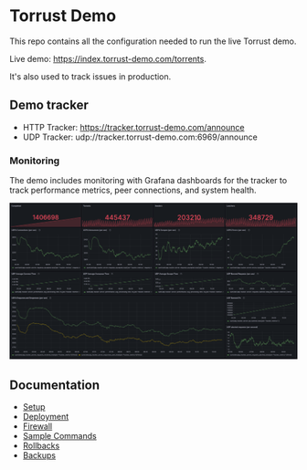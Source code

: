 # Torrust Demo

This repo contains all the configuration needed to run the live Torrust demo.

Live demo: <https://index.torrust-demo.com/torrents>.

It's also used to track issues in production.

## Demo tracker

- HTTP Tracker: <https://tracker.torrust-demo.com/announce>
- UDP Tracker: udp://tracker.torrust-demo.com:6969/announce

### Monitoring

The demo includes monitoring with Grafana dashboards for the tracker to track performance metrics, peer connections, and system health.

![Grafana Dashboard](docs/media/torrust-tracker-grafana-dashboard.png)

## Documentation

- [Setup](docs/setup.md)
- [Deployment](docs/deployment.md)
- [Firewall](docs/firewall.md)
- [Sample Commands](docs/sample_commands.md)
- [Rollbacks](docs/rollbacks.md)
- [Backups](docs/backups.md)
